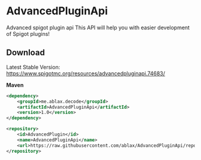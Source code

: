 # AdvancedPluginApi
Advanced spigot plugin api
This API will help you with easier development of Spigot plugins!

## Download

Latest Stable Version: https://www.spigotmc.org/resources/advancedpluginapi.74683/

**Maven**
```xml
<dependency>
    <groupId>me.ablax.decode</groupId>
    <artifactId>AdvancedPluginApi</artifactId>
    <version>1.0</version>
</dependency>
```
```xml
<repository>
    <id>AdvancedPlugin</id>
    <name>AdvancedPluginApi</name>
    <url>https://raw.githubusercontent.com/ablax/AdvancedPluginApi/repository/</url>
</repository>

```


